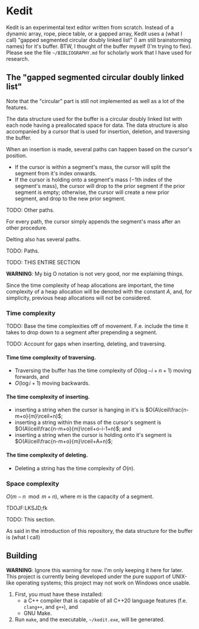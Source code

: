 # Kedit

Kedit is an experimental text editor written from scratch. Instead of a dynamic
array, rope, piece table, or a gapped array, Kedit uses a (what I call)
"gapped segmented circular doubly linked list" (I am still brainstorming names)
for it's buffer. BTW, I thought of the buffer myself (I'm trying to flex).
Please see the file `~/BIBLIOGRAPHY.md` for scholarly work that I have used for
research.

## The "gapped segmented circular doubly linked list"

Note that the "circular" part is still not implemented as well as a lot of the
features.

The data structure used for the buffer is a circular doubly linked list with
each node having a preallocated space for data. The data structure is also
accompanied by a cursor that is used for insertion, deletion, and traversing
the buffer.

When an insertion is made, several paths can happen based on the cursor's
position.

* If the cursor is within a segment's mass, the cursor will split the segment
  from it's index onwards.
* If the cursor is holding onto a segment's mass ($-1$th index of the
  segment's mass), the cursor will drop to the prior segment if the prior
  segment is empty; otherwise, the cursor will create a new prior segment, and
  drop to the new prior segment.

TODO: Other paths.

For every path, the cursor simply appends the segment's mass after an other
procedure.

Delting also has several paths.

TODO: Paths.
   
TODO: THIS ENTIRE SECTION

**WARNING**: My big O notation is not very good, nor me explaining things.

Since the time complexity of heap allocations are important, the time
complexity of a heap allocation will be denoted with the constant $A$, and, for
simplicity, previous heap allocations will not be considered.

### Time complexity

TODO: Base the time complexities off of movement. F.e. include the time it
takes to drop down to a segment after prepending a segment.

TODO: Account for gaps when inserting, deleting, and traversing.

#### Time time complexity of traversing.

* Traversing the buffer has the time complexity of $O(\log{-i+n+1})$ moving
  forwards, and
* $O(\log{i+1})$ moving backwards.

#### The time complexity of inserting.

* inserting a string when the cursor is hanging in it's is
  $O(A\lceil\frac{n-m+o}{m}\rceil+n)$;
* inserting a string within the mass of the cursor's segment is
  $O(A\lceil\frac{n-m+o}{m}\rceil+o-i-1+n)$; and
* inserting a string when the cursor is holding onto it's segment is
  $O(A\lceil\frac{n-m+o}{m}\rceil+A+n)$;

#### The time complexity of deleting.

* Deleting a string has the time complexity of $O(n)$. 

### Space complexity

$O(m-n\mod{m}+n)$, where $m$ is the capacity of a segment.

TDOJF:LKSJD;fk

TODO: This section.

As said in the introduction of this repository, the data structure for the
buffer is (what I call) 

## Building

**WARNING**: Ignore this warning for now. I'm only keeping it here for later.
This project is currently being developed under the pure support of UNIX-like
operating systems; this project may not work on Windows once usable.

1. First, you must have these installed:
	* a C++ compiler that is capable of all C++20 language features
	  (f.e. `clang++`, and `g++`), and
	* GNU Make.
2. Run `make`, and the executable, `~/kedit.exe`, will be generated.
